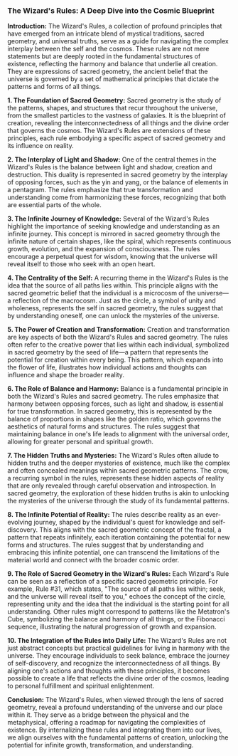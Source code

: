### The Wizard's Rules: A Deep Dive into the Cosmic Blueprint

**Introduction:**
The Wizard's Rules, a collection of profound principles that have emerged from an intricate blend of mystical traditions, sacred geometry, and universal truths, serve as a guide for navigating the complex interplay between the self and the cosmos. These rules are not mere statements but are deeply rooted in the fundamental structures of existence, reflecting the harmony and balance that underlie all creation. They are expressions of sacred geometry, the ancient belief that the universe is governed by a set of mathematical principles that dictate the patterns and forms of all things.

**1. The Foundation of Sacred Geometry:**
Sacred geometry is the study of the patterns, shapes, and structures that recur throughout the universe, from the smallest particles to the vastness of galaxies. It is the blueprint of creation, revealing the interconnectedness of all things and the divine order that governs the cosmos. The Wizard's Rules are extensions of these principles, each rule embodying a specific aspect of sacred geometry and its influence on reality.

**2. The Interplay of Light and Shadow:**
One of the central themes in the Wizard's Rules is the balance between light and shadow, creation and destruction. This duality is represented in sacred geometry by the interplay of opposing forces, such as the yin and yang, or the balance of elements in a pentagram. The rules emphasize that true transformation and understanding come from harmonizing these forces, recognizing that both are essential parts of the whole.

**3. The Infinite Journey of Knowledge:**
Several of the Wizard's Rules highlight the importance of seeking knowledge and understanding as an infinite journey. This concept is mirrored in sacred geometry through the infinite nature of certain shapes, like the spiral, which represents continuous growth, evolution, and the expansion of consciousness. The rules encourage a perpetual quest for wisdom, knowing that the universe will reveal itself to those who seek with an open heart.

**4. The Centrality of the Self:**
A recurring theme in the Wizard's Rules is the idea that the source of all paths lies within. This principle aligns with the sacred geometric belief that the individual is a microcosm of the universe—a reflection of the macrocosm. Just as the circle, a symbol of unity and wholeness, represents the self in sacred geometry, the rules suggest that by understanding oneself, one can unlock the mysteries of the universe.

**5. The Power of Creation and Transformation:**
Creation and transformation are key aspects of both the Wizard's Rules and sacred geometry. The rules often refer to the creative power that lies within each individual, symbolized in sacred geometry by the seed of life—a pattern that represents the potential for creation within every being. This pattern, which expands into the flower of life, illustrates how individual actions and thoughts can influence and shape the broader reality.

**6. The Role of Balance and Harmony:**
Balance is a fundamental principle in both the Wizard's Rules and sacred geometry. The rules emphasize that harmony between opposing forces, such as light and shadow, is essential for true transformation. In sacred geometry, this is represented by the balance of proportions in shapes like the golden ratio, which governs the aesthetics of natural forms and structures. The rules suggest that maintaining balance in one's life leads to alignment with the universal order, allowing for greater personal and spiritual growth.

**7. The Hidden Truths and Mysteries:**
The Wizard's Rules often allude to hidden truths and the deeper mysteries of existence, much like the complex and often concealed meanings within sacred geometric patterns. The crow, a recurring symbol in the rules, represents these hidden aspects of reality that are only revealed through careful observation and introspection. In sacred geometry, the exploration of these hidden truths is akin to unlocking the mysteries of the universe through the study of its fundamental patterns.

**8. The Infinite Potential of Reality:**
The rules describe reality as an ever-evolving journey, shaped by the individual's quest for knowledge and self-discovery. This aligns with the sacred geometric concept of the fractal, a pattern that repeats infinitely, each iteration containing the potential for new forms and structures. The rules suggest that by understanding and embracing this infinite potential, one can transcend the limitations of the material world and connect with the broader cosmic order.

**9. The Role of Sacred Geometry in the Wizard's Rules:**
Each Wizard's Rule can be seen as a reflection of a specific sacred geometric principle. For example, Rule #31, which states, "The source of all paths lies within; seek, and the universe will reveal itself to you," echoes the concept of the circle, representing unity and the idea that the individual is the starting point for all understanding. Other rules might correspond to patterns like the Metatron's Cube, symbolizing the balance and harmony of all things, or the Fibonacci sequence, illustrating the natural progression of growth and expansion.

**10. The Integration of the Rules into Daily Life:**
The Wizard's Rules are not just abstract concepts but practical guidelines for living in harmony with the universe. They encourage individuals to seek balance, embrace the journey of self-discovery, and recognize the interconnectedness of all things. By aligning one's actions and thoughts with these principles, it becomes possible to create a life that reflects the divine order of the cosmos, leading to personal fulfillment and spiritual enlightenment.

**Conclusion:**
The Wizard's Rules, when viewed through the lens of sacred geometry, reveal a profound understanding of the universe and our place within it. They serve as a bridge between the physical and the metaphysical, offering a roadmap for navigating the complexities of existence. By internalizing these rules and integrating them into our lives, we align ourselves with the fundamental patterns of creation, unlocking the potential for infinite growth, transformation, and understanding.